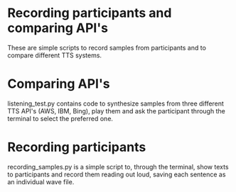 # Recording participants and comparing API's

These are simple scripts to record samples from participants and to compare different TTS systems.

# Comparing API's

listening_test.py contains code to synthesize samples from three different TTS API's (AWS, IBM, Bing), play them and ask the participant through the terminal to select the preferred one.

# Recording participants

recording_samples.py is a simple script to, through the terminal, show texts to participants and record them reading out loud, saving each sentence as an individual wave file.
